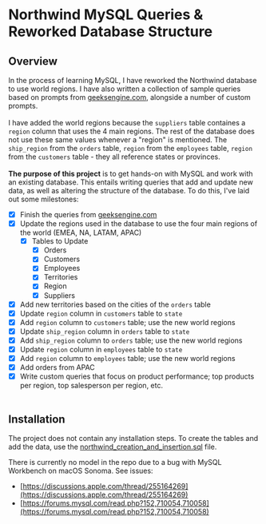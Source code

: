 # Northwind MySQL Queries & Reworked Database Structure
## Overview
In the process of learning MySQL, I have reworked the Northwind database to use world regions. I have also written a collection of sample queries based on prompts from [geeksengine.com](https://www.geeksengine.com/database/problem-solving/northwind-queries-part-1.php), alongside a number of custom prompts.
<br><br> 
I have added the world regions because the `suppliers` table containes a `region` column that uses the 4 main regions. The rest of the database does not use these same values whenever a "region" is mentioned. The `ship_region` from the `orders` table, `region` from the `employees` table, `region` from the `customers` table - they all reference states or provinces.
<br><br>
**The purpose of this project** is to get hands-on with MySQL and work with an existing database. This entails writing queries that add and update new data, as well as altering the structure of the database. To do this, I've laid out some milestones:
- [x] Finish the queries from [geeksengine.com](https://www.geeksengine.com/database/problem-solving/northwind-queries-part-1.php)
- [x] Update the regions used in the database to use the four main regions of the world (EMEA, NA, LATAM, APAC)<br>
    - [x] Tables to Update<br>
        - [x] Orders<br>
        - [x] Customers<br>
        - [x] Employees<br>
        - [x] Territories<br>
        - [x] Region<br>
        - [x] Suppliers<br>
- [x] Add new territories based on the cities of the `orders` table
- [x] Update `region` column in `customers` table to `state`
- [x] Add `region` column to `customers` table; use the new world regions
- [x] Update `ship_region` column in `orders` table to `state`
- [x] Add `ship_region` column to `orders` table; use the new world regions
- [x] Update `region` column in `employees` table to `state`
- [x] Add `region` column to `employees` table; use the new world regions
- [x] Add orders from APAC
- [x] Write custom queries that focus on product performance; top products per region, top salesperson per region, etc.
<br><br>
## Installation
The project does not contain any installation steps. To create the tables and add the data, use the [northwind_creation_and_insertion.sql](https://github.com/andrew-lundy/northwind-mysql/blob/main/northwind_creation_and_insert.sql) file.

There is currently no model in the repo due to a bug with MySQL Workbench on macOS Sonoma. See issues:
- [https://discussions.apple.com/thread/255164269](https://discussions.apple.com/thread/255164269)
- [https://forums.mysql.com/read.php?152,710054,710058](https://forums.mysql.com/read.php?152,710054,710058)